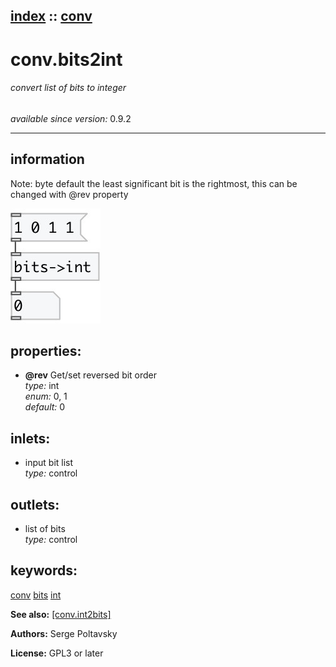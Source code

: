 [index](index.html) :: [conv](category_conv.html)
---

# conv.bits2int

###### convert list of bits to integer

*available since version:* 0.9.2

---


## information
Note: byte default the least significant bit is the rightmost, this can be changed
            with @rev property



[![example](../examples/img/conv.bits2int.jpg)](../examples/pd/conv.bits2int.pd)







## properties:

* **@rev** 
Get/set reversed bit order<br>
_type:_ int<br>
_enum:_ 0, 1<br>
_default:_ 0<br>



## inlets:

* input bit list<br>
_type:_ control



## outlets:

* list of bits<br>
_type:_ control



## keywords:

[conv](keywords/conv.html)
[bits](keywords/bits.html)
[int](keywords/int.html)



**See also:**
[\[conv.int2bits\]](conv.int2bits.html)




**Authors:** Serge Poltavsky




**License:** GPL3 or later






